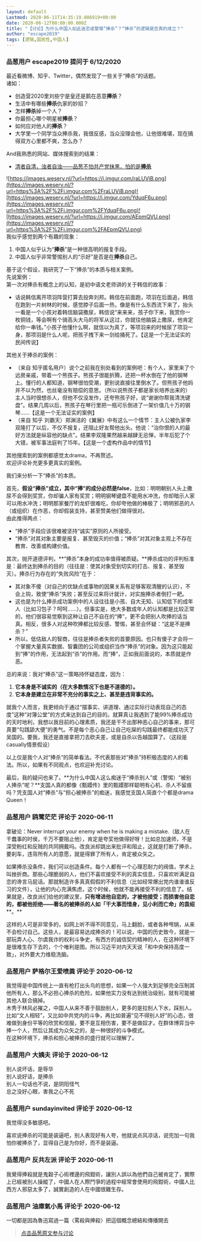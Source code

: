 ```yaml
---
layout: default
Lastmod: 2020-06-11T14:35:19.086919+00:00
date: 2020-06-12T00:00:00.000Z
title: "【讨论】为什么中国人如此迷恋或警惕“捧杀”？“捧杀”的逻辑是否真的成立？"
author: "escape2019"
tags: [逻辑,国民性,中国人]
---
```



### 品葱用户 **escape2019** 提问于 6/12/2020
    
最近看微博、知乎、Twitter，偶然发现了一些关于“捧杀”的话题。  
诸如：  

*   创造营2020里刘些宁是皇还是鹅在恶意**捧杀**？
*   生活中有哪些**捧杀**仇家的妙招？
*   怎样**捧杀**掉一个人？
*   你最担心哪个明星被**捧杀**？
*   如何应对他人的**捧杀**？
*   大学里一个同学当众捧杀我，我很反感，当众没理会他，让他很难堪，现在搞得双方心里都不爽，怎么办？

  
  
And我熟悉的网站、媒体搜索到的结果：  

*   [清者自清，浊者自浊——品葱不怕共产党抹黑，怕的是**捧杀**](https://pincong.rocks/article/14741 "https://pincong.rocks/article/14741")

  
  
![https://images.weserv.nl/?url=https://i.imgur.com/raLUViB.png](https://images.weserv.nl/?url=https%3A%2F%2Fi.imgur.com%2FraLUViB.png)![https://images.weserv.nl/?url=https://i.imgur.com/YduqF6u.png](https://images.weserv.nl/?url=https%3A%2F%2Fi.imgur.com%2FYduqF6u.png)![https://images.weserv.nl/?url=https://i.imgur.com/AEpmQVU.png](https://images.weserv.nl/?url=https%3A%2F%2Fi.imgur.com%2FAEpmQVU.png)  
我似乎感觉到两个有趣的现象：  

1.  中国人似乎认为“**捧杀**”是一种很高明的报复手段。
2.  中国人似乎非常警惕别人的“示好”是否是在**捧杀**自己。

  
  
基于这个假设，我研究了一下“捧杀”的本质与相关案例。  
先说案例：  
第一次对捧杀有概念上的认知，是初中语文老师讲的关于韩信的故事：  

*   话说韩信离开项羽阵营打算去投奔刘邦。韩信在前面跑，项羽在后面追，韩信在跑到一片树林的时候，感觉脖子后面一热，像是有什么东西流下来了，抬头一看是一个小孩对着韩信脑袋撒尿，韩信说“来来来，孩子你下来，我赏你一枚铜钱，等会啊有个骑高头大马的将军从这过，你就往他脑袋上撒尿，他肯定给你一串钱。”小孩子他懂什么啊，就信以为真了，等项羽来的时候尿了项羽一身，那项羽是什么人呢，把孩子拽下来一剑给捅死了。【这是一个无法证实的民间传说】

  
其他关于捧杀的案例：  

*   （来自 知乎匿名用户）说个之前我在别处看到的案例吧：有个人，家里来了个远房亲戚，带着一个熊孩子。熊孩子很能折腾，还把一杯水倒在了他的钢琴上。懂行的人都知道，钢琴很怕受潮，更别说直接往里倒水了。但熊孩子他妈并不以为然，也丝毫没有赔偿的意思。（所以说熊孩子都是家长培养出来的）主人当时很想杀人，但他不仅没发作，还夸熊孩子好，说“谢谢你帮我清洗键盘”。结果几周以后，熊孩子在琴行里把一瓶可乐倒进了一架价值几十万的钢琴……【这是一个无法证实的案例】
*   （来自 知乎 刘霸天）郑渊洁的《翼展》中有这么一个情节：主人公被仇家李双隆打了以后，不仅不报复，还阻止好友帮他出头。他说：“治你恨的人的最好方法就是纵容他的缺点”。结果李双隆果然越来越肆无忌惮，半年后犯了个大错，被军事法庭判了15年。【这是一个虚构作品中的情节】

  
其他搜索到的案例都感觉太drama，不再赘述。  
欢迎评论补充更多更真实的案例。  
  
我们来分析一下“捧杀”的本质。  
  
首先，**假设“捧杀”成立，其中“捧”的成分必然是false**，比如：明明朝别人头上撒尿不会得到奖赏，你却骗人家有奖赏；明明钢琴键盘不能用水冲洗，你却暗示人家可以用水冲洗；明明那家餐厅的龙虾很难吃，你却夸他做的棒极了；明明邪恶的人（或组织）在作恶，你却假装支持，甚至赞美他们做得很对。  
由此推得两点：  

*   “捧杀”手段应该很难被坚持“诚实”原则的人所接受。
*   “捧杀”对其对象主要是报复、甚至毁灭的价值；“捧杀”对其对象主观上不存在教育、改善或构建价值。

  
  
其次，抛开道德评判，**“捧杀”本身的成功率值得被质疑。**捧杀成功的评判标准是：最终达到捧杀的目的（往往是：使其对象受到切实的打击、报复、甚至毁灭）。捧杀行为存在的“失败风险”在于：  

*   其对象不傻（对自己的优缺点或事物的因果关系有足够客观清醒的认识），不会上钩，致使“捧杀”失败；甚至反过来将计就计，对实施捧杀者倒打一耙。
*   这也是为什么捧杀成功案例中的人设往往是小孩、自大无知、认知低下的成年人（比如习包子？呵呵……）。但事实是，绝大多数成年人的认知都是比较正常的，他们很容易觉察到这种让自己不自在的“捧”，更不会把别人吹捧的话当真。相反，很多人对这种吹捧都比较反感、警惕，甚至会怀疑：“这是不是捧杀？”
*   所以，低估敌人的智商，往往是捧杀者失败的首要原因。也只有傻子才会将一个掌握大量真实数据、智囊团的公司或组织当作“捧杀”的对象。因为这只能起到“捧”的作用，无法起到“杀”的作用。而“捧”，正如我前面说的，本质就是作恶。

  
  
总的来说：我对“捧杀”这一策略持怀疑态度，因为：  

1.  **它本身是不诚实的（在大多数情况下也是不道德的）。**
2.  **它本身是建立在非常不充分的事实之上、甚至是违背事实的。**

  
  
就我个人而言，我更倾向于通过“摆事实、讲道理、通过实际行动表现自己的态度”这种“对簿公堂”的方式来达到自己的目的。就算真让我遇到了能99%捧杀成功的天时地利，我想以我目前的心理素质，我还是干不出那种恶心自己的事来，那可真要“勾践舔大便”的勇气。不是每个恶心自己让自己吃屎的勾践最终都能成功灭了吴国的。要我，我还是直接拿把刀去砍夫差，或是自杀以告越国算了。（这段是casually情景假设）  
  
以上仅是我个人对“捧杀”的简单看法。不代表那些对“捧杀”持积极态度的人的看法。所以，如果有不同观点，也欢迎补充讨论。  
  
最后，我的疑问也来了。**为什么中国人这么痴迷于“捧杀别人”或（警惕）“被别人捧杀”呢？**支国人真的都像《甄嬛传》里的甄嬛那样聪明有心机、杀人不留痕吗？凭支国人对“捧杀”与“担心被捧杀”的痴迷，我感觉支国人简直个个都是drama Queen！
    
                

### 品葱用户 **鸥鹭茫茫** 评论于 2020-06-11
        
拿破论：Never interrupt your enemy when he is making a mistake.（敌人在干蠢事的时侯，千万不要阻止他），肯定是夸奖他做得好呀！比如总加速师，不是深受粉红和反贼的共同拥戴吗。改良派却跳出来批评和阻止，这就是打断了捧杀，要刹车，违背所有人的意愿，就是得罪了所有人，肯定被众矢之。  
  
如果捧杀没条件，我们可以创造条件。每个人都有一个心理忍耐力的阀值，学术上叫挫折商。那些心理脆弱的人，他们不喜欢接受不利的真实信息，只喜欢听满足自恋的谗言马屁话。那就制造许多真真假假的不利信息（比如经常爆出党内谁谁谁反习的文件），让他的内心充满焦虑，这个时候，他就不能再接受不利的信息了。结果就是，改良派们给他的建议里，**只有增进他自恋的，才被他接受；而损害他自恋的，都被他拒绝——著名的被捧杀的人如「干大事而惜身，见小利而亡命」的袁绍****。**  
  
这样的人可是非常多的，如网上听不得不同意见，马上翻脸，或者各种甩锅，从来不会检讨自己。这些人，是最容易达成捧杀的！可以说，中国的历史致今，就是一部玩弄人心、尔虞我诈的权利斗争史，有西方的诚信契约精神的人，在这种环境下是很难生存下去的，个个唯利是图。所以习近平对内天天说「和中央保持高度一致」，对外要大力维稳洗脑。
        
                

### 品葱用户 **萨格尔王爱喷粪** 评论于 2020-06-12
        
我觉得是中国传统上一直有枪打出头鸟的思想，如果一个人强大到足够完全压制其他所有人，那么不必担心捧杀的危险，如果他实力没有达到统治级别，就有可能被其他人联合搞掉。  
木秀于林风必摧之，中国人从来不善于鼓励别人，更多的是拉别人下水，踩别人。比如“文人相轻”，又比如中共党内的斗争，再比如普遍“见不得别人好”的心态，很难做到身份平等的欣赏和信服，要不是互相伤害，要不是做奴才。在群体博弈当中捧一个人，然后让其成为众矢之的，是一种很好的斗争模式。  
在这种环境下，捧杀和担心被捧杀的盛行就可以理解了。
        
                

### 品葱用户 **大姨夫** 评论于 2020-06-12
        
别人说坏话，是辱华  
别人说好话，是捧杀  
别人一句话也不说，是阴阳怪气  
总之没好心眼，害我之心不死
        
                

### 品葱用户 **sundayinvited** 评论于 2020-06-12
        
我觉得没多敏感吧。  
  
喜欢说捧杀的可能是装逼吧，别人表现好有人夸，他就说点风凉话，说完加一句我怕你被捧杀了，显得自己是为你好，而不是装逼。
        
                

### 品葱用户 **反共左派** 评论于 2020-06-11
        
我覺得捧殺就是鬼穀子心術裡邊的飛鉗術，讓別人誤以為他們自己被肯定了，實際上已經被別人操縱了，中國人在人際鬥爭的過程中經常會使用的飛鉗術，中國人比西方人邪惡太多了，誠實創造的人在中國很難生存。
        
                

### 品葱用户 **油庫氣小馬** 评论于 2020-06-12
        
一切都是因為魯迅寫過一篇〈罵殺與捧殺〉把這個概念總結和傳播開去
        
                





> [点击品葱原文参与讨论](https://pincong.rocks/question/27136)

